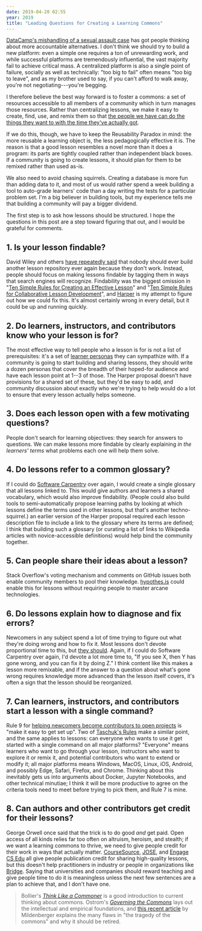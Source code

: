 ```yaml
---
date: 2019-04-20 02:55
year: 2019
title: "Leading Questions for Creating a Learning Commons"
---
```


[DataCamp's mishandling of a sexual assault case][computerworld]
has got people thinking about more accountable alternatives.
I don't think we should try to build a new platform:
even a simple one requires a ton of unrewarding work,
and while successful platforms are tremendously influential,
the vast majority fail to achieve critical mass.
A centralized platform is also a single point of failure,
socially as well as technically:
"too big to fail" often means "too big to leave",
and as my brother used to say,
if you can't afford to walk away, you're not negotiating---you're begging.

I therefore believe the best way forward is to foster a commons:
a set of resources accessible to all members of a community which in turn manages those resources.
Rather than centralizing lessons,
we make it easy to create, find, use, and remix them so that
[the people we have can do the things they want to with the time they've actually got]({{site.github.url}}/2019/04/14/the-people-you-have.html).

If we do this,
though,
we have to keep the Reusability Paradox in mind:
the more reusable a learning object is, the less pedagogically effective it is.
The reason is that a good lesson resembles a novel more than it does a program:
its parts are tightly coupled rather than independent black boxes.
If a community is going to create lessons,
it should plan for them to be remixed rather than used as-is.

We also need to avoid chasing squirrels.
Creating a database is more fun than adding data to it,
and most of us would rather spend a week building a tool to auto-grade learners' code
than a day writing the tests for a particular problem set.
I'm a big believer in building tools,
but my experience tells me that building a community will pay a bigger dividend.

The first step is to ask how lessons should be structured.
I hope the questions in this post are a step toward figuring that out,
and I would be grateful for comments.

## 1. Is your lesson findable?

David Wiley and others [have repeatedly said]({{site.github.url}}/2018/12/02/oer-landmines.html) that
nobody should ever build another lesson repository ever again
because they don't work.
Instead, people should focus on making lessons findable
by tagging them in ways that search engines will recognize.
Findability was the biggest omission in
"[Ten Simple Rules for Creating an Effective Lesson][ten-lesson]"
and
"[Ten Simple Rules for Collaborative Lesson Development][collab-lesson]",
and [Harper][harper] is my attempt to figure out how we could fix this.
It's almost certainly wrong in every detail,
but it could be up and running quickly.

## 2. Do learners, instructors, and contributors know who your lesson is for?

The most effective way to tell people who a lesson is for is not a list of prerequisites:
it's a set of [learner personas][personas] they can sympathize with.
If a community is going to start building and sharing lessons,
they should write a dozen personas that cover the breadth of their hoped-for audience
and have each lesson point at 1--3 of those.
The Harper proposal doesn't have provisions for a shared set of these,
but they'd be easy to add,
and community discussion about exactly who we're trying to help
would do a lot to ensure that every lesson actually helps someone.

## 3. Does each lesson open with a few motivating questions?

People don't search for learning objectives:
they search for answers to questions.
We can make lessons more findable by clearly explaining *in the learners' terms*
what problems each one will help them solve.

## 4. Do lessons refer to a common glossary?

If I could do [Software Carpentry][swc] over again,
I would create a single glossary that all lessons linked to.
This would give authors and learners a shared vocabulary,
which would also improve findability.
(People could also build tools to semi-automatically propose learning paths
by looking at which lessons define the terms used in other lessons,
but that's another techno-squirrel.)
an earlier version of the Harper proposal required each lesson description file to include a link to the glossary
where its terms are defined;
I think that building such a glossary
(or curating a list of links to Wikipedia articles with novice-accessible definitions)
would help bind the community together.

## 5. Can people share their ideas about a lesson?

Stack Overflow's voting mechanism and comments on GitHub issues
both enable community members to pool their knowledge.
[hypothes.is][hypothesis] could enable this for lessons
without requiring people to master arcane technologies.

## 6. Do lessons explain how to diagnose and fix errors?

Newcomers in any subject spend a lot of time trying to figure out what they're doing wrong and how to fix it.
Most lessons don't devote proportional time to this,
but [they should][diagnose].
Again, if I could do Software Carpentry over again,
I'd devote a lot more time to, "If you see X, then Y has gone wrong, and you can fix it by doing Z."
I think content like this makes a lesson more remixable,
and if the answer to a question about what's gone wrong requires knowledge more advanced than the lesson itself covers,
it's often a sign that the lesson should be reorganized.

## 7. Can learners, instructors, and contributors start a lesson with a single command?

Rule 9 for [helping newcomers become contributors to open projects][newcomers] is "make it easy to get set up".
Two of [Taschuk's Rules][taschuk] make a similar point,
and the same applies to lessons:
can everyone who wants to use it get started with a single command on all major platforms?
"Everyone" means learners who want to go through your lesson,
instructors who want to explore it or remix it,
and potential contributors who want to extend or modify it;
all major platforms means Windows, MacOS, Linux, iOS, Android, and possibly Edge, Safari, Firefox, and Chrome.
Thinking about this inevitably gets us into arguments about Docker, Jupyter Notebooks, and other technical minutiae;
I think it will be more productive to agree on the criteria tools need to meet
before trying to pick them,
and Rule 7 is mine.

## 8. Can authors and other contributors get credit for their lessons?

George Orwell once said that the trick is to do good *and* get paid.
Open access of all kinds relies far too often on altruism, heroism, and stealth;
if we want a learning commons to thrive,
we need to give people credit for their work in ways that actually matter.
[CourseSource][coursesource], [JOSE][jose], and [Engage CS Edu][engage-cs]
all give people publication credit for sharing high-quality lessons,
but this doesn't help practitioners in industry or people in organizations like [Bridge][bridge].
Saying that universities and companies should reward teaching and give people time to do it is meaningless
unless the next few sentences are a plan to achieve that,
and I don't have one.

> Bollier's *[Think Like a Commoner][bollier]* is a good introduction to current thinking about commons.
> Ostrom's *[Governing the Commons][ostrom]* lays out the intellectual and empirical foundations,
> and [this recent article][tragedy] by Mildenberger explains
> the many flaws in "the tragedy of the commons" and why it should be retired.

[bollier]: http://www.thinklikeacommoner.com/
[bridge]: https://bridgeschool.io/
[collab-lesson]: https://journals.plos.org/ploscompbiol/article?id=10.1371/journal.pcbi.1005963
[computerworld]: https://www.computerworld.com/article/3389684/r-community-blasts-datacamp-response-to-execs-inappropriate-behavior.html
[coursesource]: https://www.coursesource.org/
[diagnose]: https://journals.plos.org/ploscompbiol/article?id=10.1371/journal.pcbi.1006915#sec009
[engage-cs]: https://www.engage-csedu.org/
[harper]: https://github.com/gvwilson/harper
[hypothesis]: https://web.hypothes.is/
[jose]: https://jose.theoj.org/
[newcomers]: https://github.com/gvwilson/10-newcomers
[ostrom]: https://www.cambridge.org/ca/academic/subjects/politics-international-relations/political-theory/governing-commons-evolution-institutions-collective-action-1
[personas]: https://journals.plos.org/ploscompbiol/article?id=10.1371/journal.pcbi.1006915#sec002
[swc]: http://software-carpentry.org
[taschuk]: https://journals.plos.org/ploscompbiol/article?id=10.1371/journal.pcbi.1005412
[ten-lesson]: https://journals.plos.org/ploscompbiol/article?id=10.1371/journal.pcbi.1006915
[tragedy]: https://blogs.scientificamerican.com/voices/the-tragedy-of-the-tragedy-of-the-commons/
